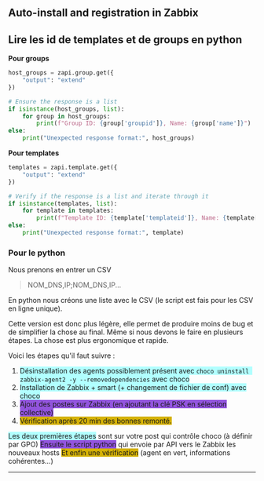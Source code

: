 ## Auto-install and registration in Zabbix

## Lire les id de templates et  de groups en python

**Pour groups**
```python
host_groups = zapi.group.get({
    "output": "extend"
})

# Ensure the response is a list
if isinstance(host_groups, list):
    for group in host_groups:
        print(f"Group ID: {group['groupid']}, Name: {group['name']}")
else:
    print("Unexpected response format:", host_groups)
```

**Pour templates**
```python
templates = zapi.template.get({
    "output": "extend"
})

# Verify if the response is a list and iterate through it
if isinstance(templates, list):
    for template in templates:
        print(f"Template ID: {template['templateid']}, Name: {template['name']}")
else:
    print("Unexpected response format:", template)

```

### Pour le python
Nous prenons en entrer un CSV

> NOM_DNS,IP;NOM_DNS,IP...

En python nous créons une liste avec le CSV (le script est fais pour les CSV en ligne unique).


Cette version est donc plus légère, elle permet de produire moins de bug et de simplifier la chose au final.
Même si nous devons le faire en plusieurs étapes. La chose est plus ergonomique et rapide.

Voici les étapes qu'il faut suivre : 
1. <span style="background:#b1ffff">Désinstallation des agents possiblement présent avec `choco uninstall zabbix-agent2 -y --removedependencies` avec choco</span>
2. <span style="background:#b1ffff">Installation de Zabbix + smart (+ changement de fichier de conf) avec choco </span>
3. <span style="background:#9254de">Ajout des postes sur Zabbix (en ajoutant la clé PSK en sélection collective)</span>
4. <span style="background:#d4b106">Vérification après 20 min des bonnes remonté.</span>

<span style="background:#b1ffff">Les deux premières étapes</span> sont sur votre post qui contrôle choco (à définir par GPO)
<span style="background:#9254de">Ensuite le script python</span> qui envoie par API vers le Zabbix les nouveaux hosts
<span style="background:#d4b106">Et enfin une vérification</span> (agent en vert, informations cohérentes...)

---

